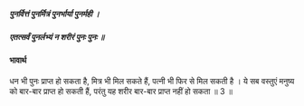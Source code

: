 ##### पुनर्वित्तं पुनर्मित्रं पुनर्भार्या पुनर्मही ।
##### एतत्सर्वं पुनर्लभ्यं न शरीरं पुनः पुनः ॥

#### भावार्थ

धन भी पुनः प्राप्त हो सकता है, मित्र भी मिल सकते हैं, पत्नी भी फिर से मिल सकती है । ये सब वस्तुएं मनुष्य को बार-बार प्राप्त हो सकती हैं, परंतु यह शरीर बार-बार प्राप्त नहीं हो सकता ॥ 3 ॥